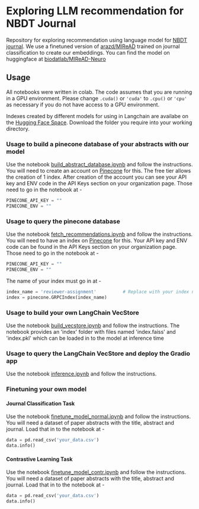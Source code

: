 # Exploring LLM recommendation for NBDT Journal

Repository for exploring recommendation using language model for [NBDT journal](https://nbdt.scholasticahq.com/). We use a finetuned version of [arazd/MIReAD](https://huggingface.co/arazd/MIReAD) trained on journal classification to create our embeddings. You can find the model on huggingface at [biodatlab/MIReAD-Neuro](https://huggingface.co/biodatlab/MIReAD-Neuro)

## Usage

All notebooks were written in colab. The code assumes that you are running in a GPU environment. Please change `.cuda()` or `'cuda'` to `.cpu()` or `'cpu'` as necessary if you do not have access to a GPU environment.

Indexes created by different models for using in Langchain are availabe on the [Hugging Face Space](https://huggingface.co/spaces/biodatlab/NBDT-Recommendation-Engine). Download the folder you require into your working directory.

### Usage to build a pinecone database of your abstracts with our model

Use the notebook [build_abstract_database.ipynb](notebooks/build_abstract_database.ipynb) and follow the instructions.
You will need to create an account on [Pinecone](https://www.pinecone.io/) for this. The free tier allows the creation of 1 index.
After creation of the account you can see your API key and ENV code in the API Keys section on your organization page. Those need to go in the notebook at -

```py
PINECONE_API_KEY = ""
PINECONE_ENV = ""
```

### Usage to query the pinecone database

Use the notebook [fetch_recommendations.ipynb](notebooks/fetch_recommendations.ipynb) and follow the instructions.
You will need to have an index on [Pinecone](https://www.pinecone.io/) for this.
Your API key and ENV code can be found in the API Keys section on your organization page. Those need to go in the notebook at -

```py
PINECONE_API_KEY = ""
PINECONE_ENV = ""
```

The name of your index must go in at - 

```py
index_name = 'reviewer-assignment'          # Replace with your index name
index = pinecone.GRPCIndex(index_name)
```

### Usage to build your own LangChain VecStore

Use the notebook [build_vecstore.ipynb](notebooks/build_vecstore.ipynb) and follow the instructions.
The notebook provides an 'index' folder with files named 'index.faiss' and 'index.pkl' which can be loaded in to the model at inference time

### Usage to query the LangChain VecStore and deploy the Gradio app

Use the notebook [inference.ipynb](notebooks/inference.ipynb) and follow the instructions.

### Finetuning your own model
#### Journal Classification Task
Use the notebook [finetune_model_normal.ipynb](notebooks/finetune_model_normal.ipynb) and follow the instructions. 
You will need a dataset of paper abstracts with the title, abstract and journal. Load that in to the notebook at - 

```py
data = pd.read_csv('your_data.csv')
data.info()
```

#### Contrastive Learning Task
Use the notebook [finetune_model_contr.ipynb](notebooks/finetune_model_contr.ipynb) and follow the instructions. 
You will need a dataset of paper abstracts with the title, abstract and journal. Load that in to the notebook at - 

```py
data = pd.read_csv('your_data.csv')
data.info()
```


